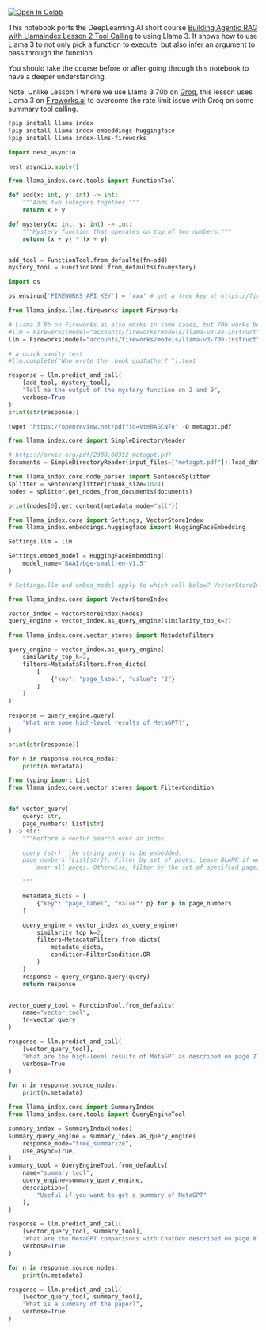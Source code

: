 <a href="https://colab.research.google.com/github/meta-llama/llama-recipes/blob/main/recipes/3p_integrations/llamaindex/dlai_agentic_rag/Building_Agentic_RAG_with_Llamaindex_L2_Tool_Calling.ipynb" target="_parent"><img src="https://colab.research.google.com/assets/colab-badge.svg" alt="Open In Colab"/></a>

This notebook ports the DeepLearning.AI short course [Building Agentic RAG with Llamaindex Lesson 2 Tool Calling](https://learn.deeplearning.ai/courses/building-agentic-rag-with-llamaindex/lesson/3/tool-calling) to using Llama 3. It shows how to use Llama 3 to not only pick a function to execute, but also infer an argument to pass through the function.

You should take the course before or after going through this notebook to have a deeper understanding.

Note: Unlike Lesson 1 where we use Llama 3 70b on [Groq](https://groq.com/), this lesson uses Llama 3 on [Fireworks.ai](https://fireworks.ai/) to overcome the rate limit issue with Groq on some summary tool calling.


```python
!pip install llama-index
!pip install llama-index-embeddings-huggingface
!pip install llama-index-llms-fireworks
```


```python
import nest_asyncio

nest_asyncio.apply()
```


```python
from llama_index.core.tools import FunctionTool

def add(x: int, y: int) -> int:
    """Adds two integers together."""
    return x + y

def mystery(x: int, y: int) -> int:
    """Mystery function that operates on top of two numbers."""
    return (x + y) * (x + y)


add_tool = FunctionTool.from_defaults(fn=add)
mystery_tool = FunctionTool.from_defaults(fn=mystery)
```


```python
import os 

os.environ['FIREWORKS_API_KEY'] = 'xxx' # get a free key at https://fireworks.ai/api-keys
```


```python
from llama_index.llms.fireworks import Fireworks

# Llama 3 8b on Fireworks.ai also works in some cases, but 70b works better overall
#llm = Fireworks(model="accounts/fireworks/models/llama-v3-8b-instruct", temperature=0)
llm = Fireworks(model="accounts/fireworks/models/llama-v3-70b-instruct", temperature=0)

# a quick sanity test
#llm.complete("Who wrote the  book godfather? ").text

response = llm.predict_and_call(
    [add_tool, mystery_tool],
    "Tell me the output of the mystery function on 2 and 9",
    verbose=True
)
print(str(response))
```


```python
!wget "https://openreview.net/pdf?id=VtmBAGCN7o" -O metagpt.pdf
```


```python
from llama_index.core import SimpleDirectoryReader

# https://arxiv.org/pdf/2308.00352 metagpt.pdf
documents = SimpleDirectoryReader(input_files=["metagpt.pdf"]).load_data()
```


```python
from llama_index.core.node_parser import SentenceSplitter
splitter = SentenceSplitter(chunk_size=1024)
nodes = splitter.get_nodes_from_documents(documents)
```


```python
print(nodes[0].get_content(metadata_mode="all"))
```


```python
from llama_index.core import Settings, VectorStoreIndex
from llama_index.embeddings.huggingface import HuggingFaceEmbedding

Settings.llm = llm

Settings.embed_model = HuggingFaceEmbedding(
    model_name="BAAI/bge-small-en-v1.5"
)
```


```python
# Settings.llm and embed_model apply to which call below? VectorStoreIndex(), as_query_engine?

from llama_index.core import VectorStoreIndex

vector_index = VectorStoreIndex(nodes)
query_engine = vector_index.as_query_engine(similarity_top_k=2)
```


```python
from llama_index.core.vector_stores import MetadataFilters

query_engine = vector_index.as_query_engine(
    similarity_top_k=2,
    filters=MetadataFilters.from_dicts(
        [
            {"key": "page_label", "value": "2"}
        ]
    )
)

response = query_engine.query(
    "What are some high-level results of MetaGPT?",
)
```


```python
print(str(response))
```


```python
for n in response.source_nodes:
    print(n.metadata)
```


```python
from typing import List
from llama_index.core.vector_stores import FilterCondition


def vector_query(
    query: str,
    page_numbers: List[str]
) -> str:
    """Perform a vector search over an index.

    query (str): the string query to be embedded.
    page_numbers (List[str]): Filter by set of pages. Leave BLANK if we want to perform a vector search
        over all pages. Otherwise, filter by the set of specified pages.

    """

    metadata_dicts = [
        {"key": "page_label", "value": p} for p in page_numbers
    ]

    query_engine = vector_index.as_query_engine(
        similarity_top_k=2,
        filters=MetadataFilters.from_dicts(
            metadata_dicts,
            condition=FilterCondition.OR
        )
    )
    response = query_engine.query(query)
    return response


vector_query_tool = FunctionTool.from_defaults(
    name="vector_tool",
    fn=vector_query
)
```


```python
response = llm.predict_and_call(
    [vector_query_tool],
    "What are the high-level results of MetaGPT as described on page 2?",
    verbose=True
)
```


```python
for n in response.source_nodes:
    print(n.metadata)
```


```python
from llama_index.core import SummaryIndex
from llama_index.core.tools import QueryEngineTool

summary_index = SummaryIndex(nodes)
summary_query_engine = summary_index.as_query_engine(
    response_mode="tree_summarize",
    use_async=True,
)
summary_tool = QueryEngineTool.from_defaults(
    name="summary_tool",
    query_engine=summary_query_engine,
    description=(
        "Useful if you want to get a summary of MetaGPT"
    ),
)
```


```python
response = llm.predict_and_call(
    [vector_query_tool, summary_tool],
    "What are the MetaGPT comparisons with ChatDev described on page 8?",
    verbose=True
)
```


```python
for n in response.source_nodes:
    print(n.metadata)
```


```python
response = llm.predict_and_call(
    [vector_query_tool, summary_tool],
    "What is a summary of the paper?",
    verbose=True
)
```


```python

```
